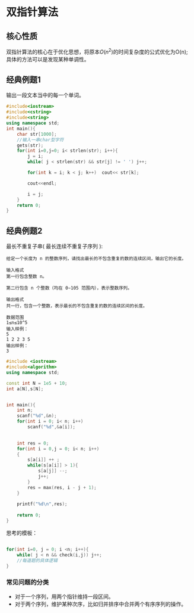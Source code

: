 # 双指针算法

## 核心性质
双指针算法的核心在于优化思想，将原本$O(n^2)$的时间复杂度的公式优化为O(n);
具体的方法可以是发现某种单调性。

## 经典例题1
输出一段文本当中的每一个单词。

```c++
#include<iostream>
#include<cstring>
#include<string>
using namespace std;
int main(){
    char str[1000];
    //输入一串char型字符
    gets(str);
    for(int i=0,j=0; i< strlen(str); i++){
        j = i;
        while( j < strlen(str) && str[j] != ' ') j++;

        for(int k = i; k < j; k++)  cout<< str[k];

        cout<<endl;

        i = j;
    }
    return 0;
}

```

## 经典例题2

最长不重复子串( 最长连续不重复子序列 ):

```
给定一个长度为 n 的整数序列，请找出最长的不包含重复的数的连续区间，输出它的长度。

输入格式
第一行包含整数 n。

第二行包含 n 个整数（均在 0∼105 范围内），表示整数序列。

输出格式
共一行，包含一个整数，表示最长的不包含重复的数的连续区间的长度。

数据范围
1≤n≤10^5
输入样例：
5
1 2 2 3 5
输出样例：
3
```


```c++
#include <iostream>
#include<algorithm>
using namespace std;

const int N = 1e5 + 10;
int a[N],s[N];


int main(){
    int n;
    scanf("%d",&n);
    for(int i = 0; i< n; i++)
        scanf("%d",&a[i]);

    
    int res = 0;
    for(int i = 0,j = 0; i< n; i++)
    {
        s[a[i]] ++ ;
        while(s[a[i]] > 1){
            s[a[j]] --;
            j++;
        }
        res = max(res, i - j + 1);
    }
    
    printf("%d\n",res);
    
    return 0;
}

```

思考的模板：

```c++

for(int i=0, j = 0; i <n; i++){
    while( j < n && check(i,j)) j++;
    //每道题的具体逻辑
}

```



### 常见问题的分类

* 对于一个序列，用两个指针维持一段区间。
* 对于两个序列，维护某种次序，比如归并排序中合并两个有序序列的操作。